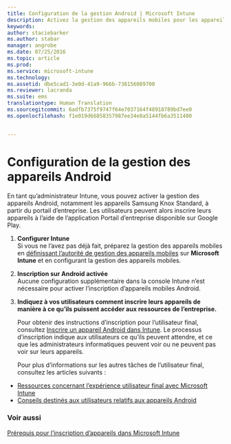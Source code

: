 ```yaml
---
title: Configuration de la gestion Android | Microsoft Intune
description: Activez la gestion des appareils mobiles pour les appareils Android et KNOX Standard avec Microsoft Intune.
keywords: 
author: staciebarker
ms.author: stabar
manager: angrobe
ms.date: 07/25/2016
ms.topic: article
ms.prod: 
ms.service: microsoft-intune
ms.technology: 
ms.assetid: dbe5cad1-3e0d-41a9-966b-738156089700
ms.reviewer: lacranda
ms.suite: ems
translationtype: Human Translation
ms.sourcegitcommit: 6adfb7375f9747f64e7037164f48918789bd7ee0
ms.openlocfilehash: f1e019d66858357987ee34e8a5144fb6a3511400


---
```


# <a name="set-up-android-device-management"></a>Configuration de la gestion des appareils Android
En tant qu’administrateur Intune, vous pouvez activer la gestion des appareils Android, notamment les appareils Samsung Knox Standard, à partir du portail d’entreprise. Les utilisateurs peuvent alors inscrire leurs appareils à l’aide de l’application Portail d’entreprise disponible sur Google Play.

1.  **Configurer Intune**<br>
    Si vous ne l’avez pas déjà fait, préparez la gestion des appareils mobiles en [définissant l’autorité de gestion des appareils mobiles](prerequisites-for-enrollment.md#step-2-set-mdm-authority) sur **Microsoft Intune** et en configurant la gestion des appareils mobiles.

2.  **Inscription sur Android activée**<br>
    Aucune configuration supplémentaire dans la console Intune n’est nécessaire pour activer l’inscription d’appareils mobiles Android.

3.  **Indiquez à vos utilisateurs comment inscrire leurs appareils de manière à ce qu’ils puissent accéder aux ressources de l’entreprise.**

    Pour obtenir des instructions d’inscription pour l’utilisateur final, consultez [Inscrire un appareil Android dans Intune](../enduser/enroll-your-device-in-intune-android.md). Le processus d’inscription indique aux utilisateurs ce qu’ils peuvent attendre, et ce que les administrateurs informatiques peuvent voir ou ne peuvent pas voir sur leurs appareils.

    Pour plus d’informations sur les autres tâches de l’utilisateur final, consultez les articles suivants :
  - [Ressources concernant l’expérience utilisateur final avec Microsoft Intune](what-to-tell-your-end-users-about-using-microsoft-intune.md)
  - [Conseils destinés aux utilisateurs relatifs aux appareils Android](../enduser/using-your-android-device-with-intune.md)

### <a name="see-also"></a>Voir aussi
[Prérequis pour l’inscription d’appareils dans Microsoft Intune](prerequisites-for-enrollment.md)



<!--HONumber=Dec16_HO2-->


